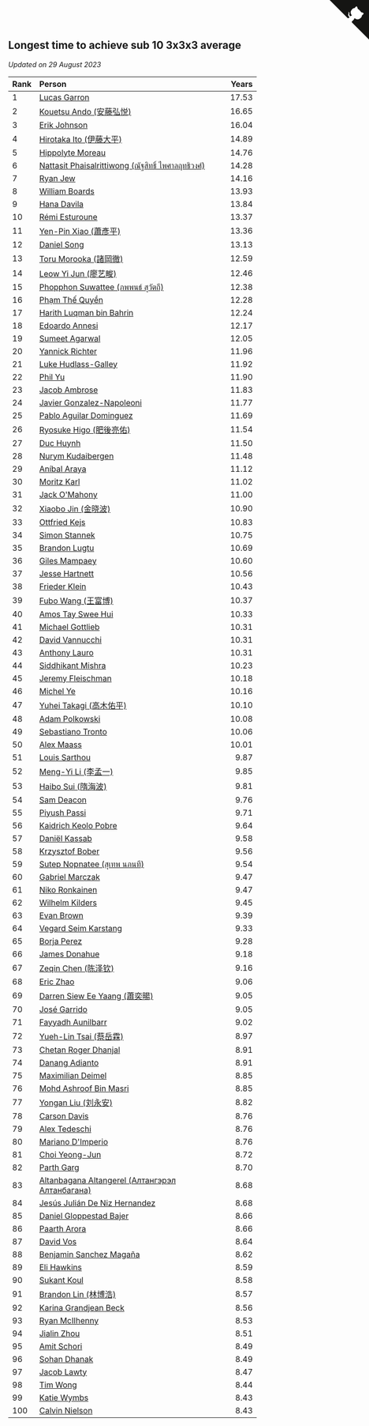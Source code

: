 ## Longest time to achieve sub 10 3x3x3 average

*Updated on 29 August 2023*

| Rank | Person | Years |
| :--- | :--- | ---: |
| 1 | [Lucas Garron](https://www.worldcubeassociation.org/persons/2006GARR01) | 17.53 |
| 2 | [Kouetsu Ando (安藤弘悦)](https://www.worldcubeassociation.org/persons/2006ANDO01) | 16.65 |
| 3 | [Erik Johnson](https://www.worldcubeassociation.org/persons/2007JOHN02) | 16.04 |
| 4 | [Hirotaka Ito (伊藤大平)](https://www.worldcubeassociation.org/persons/2008ITOH01) | 14.89 |
| 5 | [Hippolyte Moreau](https://www.worldcubeassociation.org/persons/2008MORE02) | 14.76 |
| 6 | [Nattasit Phaisalrittiwong (ณัฐสิทธิ์ ไพศาลฤทธิวงศ์)](https://www.worldcubeassociation.org/persons/2009PHAI01) | 14.28 |
| 7 | [Ryan Jew](https://www.worldcubeassociation.org/persons/2008JEWR01) | 14.16 |
| 8 | [William Boards](https://www.worldcubeassociation.org/persons/2009BOAR01) | 13.93 |
| 9 | [Hana Davila](https://www.worldcubeassociation.org/persons/2009DAVI01) | 13.84 |
| 10 | [Rémi Esturoune](https://www.worldcubeassociation.org/persons/2010ESTU01) | 13.37 |
| 11 | [Yen-Pin Xiao (蕭彥平)](https://www.worldcubeassociation.org/persons/2010XIAO01) | 13.36 |
| 12 | [Daniel Song](https://www.worldcubeassociation.org/persons/2010SONG02) | 13.13 |
| 13 | [Toru Morooka (諸岡徹)](https://www.worldcubeassociation.org/persons/2010MORO01) | 12.59 |
| 14 | [Leow Yi Jun (廖艺畯)](https://www.worldcubeassociation.org/persons/2010JUNL02) | 12.46 |
| 15 | [Phopphon Suwattee (ภพพนธ์ สุวัตถี)](https://www.worldcubeassociation.org/persons/2010SUWA03) | 12.38 |
| 16 | [Phạm Thế Quyền](https://www.worldcubeassociation.org/persons/2010PHAM08) | 12.28 |
| 17 | [Harith Luqman bin Bahrin](https://www.worldcubeassociation.org/persons/2010BAHR02) | 12.24 |
| 18 | [Edoardo Annesi](https://www.worldcubeassociation.org/persons/2011ANNE01) | 12.17 |
| 19 | [Sumeet Agarwal](https://www.worldcubeassociation.org/persons/2011AGAR05) | 12.05 |
| 20 | [Yannick Richter](https://www.worldcubeassociation.org/persons/2010RICH04) | 11.96 |
| 21 | [Luke Hudlass-Galley](https://www.worldcubeassociation.org/persons/2010HUDL01) | 11.92 |
| 22 | [Phil Yu](https://www.worldcubeassociation.org/persons/2010YUPH01) | 11.90 |
| 23 | [Jacob Ambrose](https://www.worldcubeassociation.org/persons/2010AMBR01) | 11.83 |
| 24 | [Javier Gonzalez-Napoleoni](https://www.worldcubeassociation.org/persons/2011GONZ04) | 11.77 |
| 25 | [Pablo Aguilar Dominguez](https://www.worldcubeassociation.org/persons/2010AGUI04) | 11.69 |
| 26 | [Ryosuke Higo (肥後亮佑)](https://www.worldcubeassociation.org/persons/2006HIGO01) | 11.54 |
| 27 | [Duc Huynh](https://www.worldcubeassociation.org/persons/2010HUYN02) | 11.50 |
| 28 | [Nurym Kudaibergen](https://www.worldcubeassociation.org/persons/2011KUDA01) | 11.48 |
| 29 | [Aníbal Araya](https://www.worldcubeassociation.org/persons/2011ARAY01) | 11.12 |
| 30 | [Moritz Karl](https://www.worldcubeassociation.org/persons/2008KARL02) | 11.02 |
| 31 | [Jack O'Mahony](https://www.worldcubeassociation.org/persons/2011OMAH01) | 11.00 |
| 32 | [Xiaobo Jin (金晓波)](https://www.worldcubeassociation.org/persons/2008JINX01) | 10.90 |
| 33 | [Ottfried Kejs](https://www.worldcubeassociation.org/persons/2012KEJS01) | 10.83 |
| 34 | [Simon Stannek](https://www.worldcubeassociation.org/persons/2012STAN04) | 10.75 |
| 35 | [Brandon Lugtu](https://www.worldcubeassociation.org/persons/2012LUGT01) | 10.69 |
| 36 | [Giles Mampaey](https://www.worldcubeassociation.org/persons/2012MAMP01) | 10.60 |
| 37 | [Jesse Hartnett](https://www.worldcubeassociation.org/persons/2012HART03) | 10.56 |
| 38 | [Frieder Klein](https://www.worldcubeassociation.org/persons/2013KLEI01) | 10.43 |
| 39 | [Fubo Wang (王富博)](https://www.worldcubeassociation.org/persons/2007FUBO01) | 10.37 |
| 40 | [Amos Tay Swee Hui](https://www.worldcubeassociation.org/persons/2009SWEE01) | 10.33 |
| 41 | [Michael Gottlieb](https://www.worldcubeassociation.org/persons/2006GOTT01) | 10.31 |
| 42 | [David Vannucchi](https://www.worldcubeassociation.org/persons/2012VANN01) | 10.31 |
| 43 | [Anthony Lauro](https://www.worldcubeassociation.org/persons/2012LAUR02) | 10.31 |
| 44 | [Siddhikant Mishra](https://www.worldcubeassociation.org/persons/2012MISH01) | 10.23 |
| 45 | [Jeremy Fleischman](https://www.worldcubeassociation.org/persons/2005FLEI01) | 10.18 |
| 46 | [Michel Ye](https://www.worldcubeassociation.org/persons/2012YEMI01) | 10.16 |
| 47 | [Yuhei Takagi (高木佑平)](https://www.worldcubeassociation.org/persons/2008TAKA01) | 10.10 |
| 48 | [Adam Polkowski](https://www.worldcubeassociation.org/persons/2007POLK01) | 10.08 |
| 49 | [Sebastiano Tronto](https://www.worldcubeassociation.org/persons/2011TRON02) | 10.06 |
| 50 | [Alex Maass](https://www.worldcubeassociation.org/persons/2011MAAS01) | 10.01 |
| 51 | [Louis Sarthou](https://www.worldcubeassociation.org/persons/2012SART01) | 9.87 |
| 52 | [Meng-Yi Li (李孟一)](https://www.worldcubeassociation.org/persons/2011LIME01) | 9.85 |
| 53 | [Haibo Sui (隋海波)](https://www.worldcubeassociation.org/persons/2011SUIH01) | 9.81 |
| 54 | [Sam Deacon](https://www.worldcubeassociation.org/persons/2013DEAC01) | 9.76 |
| 55 | [Piyush Passi](https://www.worldcubeassociation.org/persons/2013PASS01) | 9.71 |
| 56 | [Kaidrich Keolo Pobre](https://www.worldcubeassociation.org/persons/2013POBR01) | 9.64 |
| 57 | [Daniël Kassab](https://www.worldcubeassociation.org/persons/2012KASS01) | 9.58 |
| 58 | [Krzysztof Bober](https://www.worldcubeassociation.org/persons/2013BOBE01) | 9.56 |
| 59 | [Sutep Nopnatee (สุเทพ นภนที)](https://www.worldcubeassociation.org/persons/2010NOPN01) | 9.54 |
| 60 | [Gabriel Marczak](https://www.worldcubeassociation.org/persons/2013MARC03) | 9.47 |
| 61 | [Niko Ronkainen](https://www.worldcubeassociation.org/persons/2010RONK01) | 9.47 |
| 62 | [Wilhelm Kilders](https://www.worldcubeassociation.org/persons/2010KILD02) | 9.45 |
| 63 | [Evan Brown](https://www.worldcubeassociation.org/persons/2013BROW04) | 9.39 |
| 64 | [Vegard Seim Karstang](https://www.worldcubeassociation.org/persons/2009SEIM02) | 9.33 |
| 65 | [Borja Perez](https://www.worldcubeassociation.org/persons/2013PERE05) | 9.28 |
| 66 | [James Donahue](https://www.worldcubeassociation.org/persons/2010DONA01) | 9.18 |
| 67 | [Zeqin Chen (陈泽钦)](https://www.worldcubeassociation.org/persons/2010CHEN37) | 9.16 |
| 68 | [Eric Zhao](https://www.worldcubeassociation.org/persons/2010ZHAO19) | 9.06 |
| 69 | [Darren Siew Ee Yaang (蕭奕暘)](https://www.worldcubeassociation.org/persons/2009SIEW01) | 9.05 |
| 70 | [José Garrido](https://www.worldcubeassociation.org/persons/2009GARR01) | 9.05 |
| 71 | [Fayyadh Aunilbarr](https://www.worldcubeassociation.org/persons/2010AUNI01) | 9.02 |
| 72 | [Yueh-Lin Tsai (蔡岳霖)](https://www.worldcubeassociation.org/persons/2006TSAI03) | 8.97 |
| 73 | [Chetan Roger Dhanjal](https://www.worldcubeassociation.org/persons/2014DHAN01) | 8.91 |
| 74 | [Danang Adianto](https://www.worldcubeassociation.org/persons/2013DANA01) | 8.91 |
| 75 | [Maximilian Deimel](https://www.worldcubeassociation.org/persons/2010DEIM01) | 8.85 |
| 76 | [Mohd Ashroof Bin Masri](https://www.worldcubeassociation.org/persons/2009MASR01) | 8.85 |
| 77 | [Yongan Liu (刘永安)](https://www.worldcubeassociation.org/persons/2009LIUY08) | 8.82 |
| 78 | [Carson Davis](https://www.worldcubeassociation.org/persons/2014DAVI06) | 8.76 |
| 79 | [Alex Tedeschi](https://www.worldcubeassociation.org/persons/2014TEDE01) | 8.76 |
| 80 | [Mariano D'Imperio](https://www.worldcubeassociation.org/persons/2009DIMP01) | 8.76 |
| 81 | [Choi Yeong-Jun](https://www.worldcubeassociation.org/persons/2013YEON01) | 8.72 |
| 82 | [Parth Garg](https://www.worldcubeassociation.org/persons/2014GARG01) | 8.70 |
| 83 | [Altanbagana Altangerel (Алтангэрэл Алтанбагана)](https://www.worldcubeassociation.org/persons/2013ALTA01) | 8.68 |
| 84 | [Jesús Julián De Niz Hernandez](https://www.worldcubeassociation.org/persons/2014HERN12) | 8.68 |
| 85 | [Daniel Gloppestad Bajer](https://www.worldcubeassociation.org/persons/2009GLOP01) | 8.66 |
| 86 | [Paarth Arora](https://www.worldcubeassociation.org/persons/2014AROR06) | 8.66 |
| 87 | [David Vos](https://www.worldcubeassociation.org/persons/2008VOSD01) | 8.64 |
| 88 | [Benjamin Sanchez Magaña](https://www.worldcubeassociation.org/persons/2014MAGA02) | 8.62 |
| 89 | [Eli Hawkins](https://www.worldcubeassociation.org/persons/2014HAWK01) | 8.59 |
| 90 | [Sukant Koul](https://www.worldcubeassociation.org/persons/2014KOUL01) | 8.58 |
| 91 | [Brandon Lin (林博浩)](https://www.worldcubeassociation.org/persons/2011LINB01) | 8.57 |
| 92 | [Karina Grandjean Beck](https://www.worldcubeassociation.org/persons/2010BECK01) | 8.56 |
| 93 | [Ryan McIlhenny](https://www.worldcubeassociation.org/persons/2010MCIL02) | 8.53 |
| 94 | [Jialin Zhou](https://www.worldcubeassociation.org/persons/2013ZHOU19) | 8.51 |
| 95 | [Amit Schori](https://www.worldcubeassociation.org/persons/2014SCHO03) | 8.49 |
| 96 | [Sohan Dhanak](https://www.worldcubeassociation.org/persons/2014DHAN03) | 8.49 |
| 97 | [Jacob Lawty](https://www.worldcubeassociation.org/persons/2015LAWT01) | 8.47 |
| 98 | [Tim Wong](https://www.worldcubeassociation.org/persons/2007WONG02) | 8.44 |
| 99 | [Katie Wymbs](https://www.worldcubeassociation.org/persons/2015WYMB01) | 8.43 |
| 100 | [Calvin Nielson](https://www.worldcubeassociation.org/persons/2014NIEL03) | 8.43 |


<a href="https://github.com/JustinTimeCuber/wca_statistics" class="github-corner" aria-label="View source on Github"><svg width="80" height="80" viewBox="0 0 250 250" style="fill:#151513; color:#fff; position: absolute; top: 0; border: 0; right: 0;" aria-hidden="true"><path d="M0,0 L115,115 L130,115 L142,142 L250,250 L250,0 Z"></path><path d="M128.3,109.0 C113.8,99.7 119.0,89.6 119.0,89.6 C122.0,82.7 120.5,78.6 120.5,78.6 C119.2,72.0 123.4,76.3 123.4,76.3 C127.3,80.9 125.5,87.3 125.5,87.3 C122.9,97.6 130.6,101.9 134.4,103.2" fill="currentColor" style="transform-origin: 130px 106px;" class="octo-arm"></path><path d="M115.0,115.0 C114.9,115.1 118.7,116.5 119.8,115.4 L133.7,101.6 C136.9,99.2 139.9,98.4 142.2,98.6 C133.8,88.0 127.5,74.4 143.8,58.0 C148.5,53.4 154.0,51.2 159.7,51.0 C160.3,49.4 163.2,43.6 171.4,40.1 C171.4,40.1 176.1,42.5 178.8,56.2 C183.1,58.6 187.2,61.8 190.9,65.4 C194.5,69.0 197.7,73.2 200.1,77.6 C213.8,80.2 216.3,84.9 216.3,84.9 C212.7,93.1 206.9,96.0 205.4,96.6 C205.1,102.4 203.0,107.8 198.3,112.5 C181.9,128.9 168.3,122.5 157.7,114.1 C157.9,116.9 156.7,120.9 152.7,124.9 L141.0,136.5 C139.8,137.7 141.6,141.9 141.8,141.8 Z" fill="currentColor" class="octo-body"></path></svg></a><style>.github-corner:hover .octo-arm{animation:octocat-wave 560ms ease-in-out}@keyframes octocat-wave{0%,100%{transform:rotate(0)}20%,60%{transform:rotate(-25deg)}40%,80%{transform:rotate(10deg)}}@media (max-width:500px){.github-corner:hover .octo-arm{animation:none}.github-corner .octo-arm{animation:octocat-wave 560ms ease-in-out}}</style>
